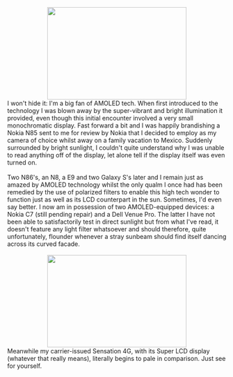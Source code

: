 

<div class="separator" style="clear: both; text-align: center;"><a href="http://2.bp.blogspot.com/-COadVWv1izM/TvGVb9ofCsI/AAAAAAAAA_s/DDjcWI8GnQc/s1600/DSC_0078.JPG" imageanchor="1" style="margin-left: 1em; margin-right: 1em;"><img border="0" height="212" src="http://2.bp.blogspot.com/-COadVWv1izM/TvGVb9ofCsI/AAAAAAAAA_s/DDjcWI8GnQc/s320/DSC_0078.JPG" width="320" /></a></div>I won't hide it: I'm a big fan of AMOLED tech. When first introduced to the technology I was blown away by the super-vibrant and bright illumination it provided, even though this initial encounter involved a very small monochromatic display. Fast forward a bit and I was happily brandishing a Nokia N85 sent to me for review by Nokia that I decided to employ as my camera of choice whilst away on a family vacation to Mexico. Suddenly surrounded by bright sunlight, I couldn't quite understand why I was unable to read anything off of the display, let alone tell if the display itself was even turned on.<br /><br />Two N86's, an N8, a E9 and two Galaxy S's later and I remain just as amazed by AMOLED technology whilst the only qualm I once had has been remedied by the use of polarized filters to enable this high tech wonder to function just as well as its LCD counterpart in the sun. Sometimes, I'd even say better. I now am in possession of two AMOLED-equipped devices: a Nokia C7 (still pending repair) and a Dell Venue Pro. The latter I have not been able to satisfactorily test in direct sunlight but from what I've read, it doesn't feature any light filter whatsoever and should therefore, quite unfortunately, flounder whenever a stray sunbeam should find itself dancing across its curved facade.<br /><br /><div class="separator" style="clear: both; text-align: center;"><a href="http://4.bp.blogspot.com/-ceNG4_AiXLc/TvGXJxvn1JI/AAAAAAAAA_0/QVIc5PTxoQw/s1600/DSC_0079.JPG" imageanchor="1" style="margin-left: 1em; margin-right: 1em;"><img border="0" height="212" src="http://4.bp.blogspot.com/-ceNG4_AiXLc/TvGXJxvn1JI/AAAAAAAAA_0/QVIc5PTxoQw/s320/DSC_0079.JPG" width="320" /></a></div>Meanwhile my carrier-issued Sensation 4G, with its Super LCD display (whatever that really means), literally begins to pale in comparison. Just see for yourself.